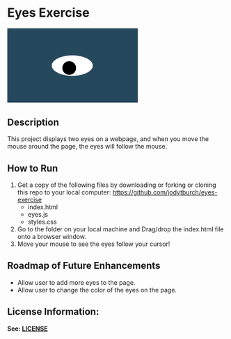 # Eyes Exercise

<img src= "oneeye.png" width='300'/>

## Description

This project displays two eyes on a webpage, and when you move the mouse around the page, the eyes will follow the mouse.

## How to Run
1. Get a copy of the following files by downloading or forking or cloning this repo to your local computer: https://github.com/jodytburch/eyes-exercise
    - index.html
    - eyes.js
    - styles.css
2. Go to the folder on your local machine and Drag/drop the index.html file onto a browser window.
3. Move your mouse to see the eyes follow your cursor!

## Roadmap of Future Enhancements
- Allow user to add more eyes to the page.
- Allow user to change the color of the eyes on the page.

## License Information:
**See: [LICENSE](./LICENSE)**